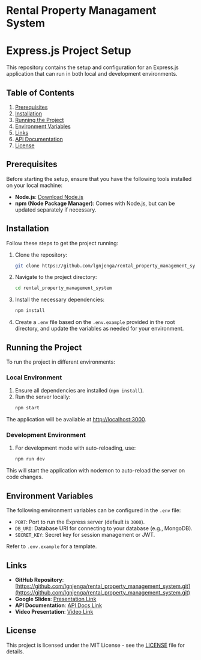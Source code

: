 # Rental Property Managament System

# Express.js Project Setup

This repository contains the setup and configuration for an Express.js application that can run in both local and development environments.

## Table of Contents

1. [Prerequisites](#prerequisites)
2. [Installation](#installation)
3. [Running the Project](#running-the-project)
4. [Environment Variables](#environment-variables)
5. [Links](#links)
6. [API Documentation](#api-documentation)
7. [License](#license)

## Prerequisites

Before starting the setup, ensure that you have the following tools installed on your local machine:

- **Node.js**: [Download Node.js](https://nodejs.org/)
- **npm (Node Package Manager)**: Comes with Node.js, but can be updated separately if necessary.

## Installation

Follow these steps to get the project running:

1. Clone the repository:

   ```bash
   git clone https://github.com/lgnjenga/rental_property_management_system.git
   ```

2. Navigate to the project directory:

   ```bash
   cd rental_property_management_system
   ```

3. Install the necessary dependencies:

   ```bash
   npm install
   ```

4. Create a `.env` file based on the `.env.example` provided in the root directory, and update the variables as needed for your environment.

## Running the Project

To run the project in different environments:

### Local Environment

1. Ensure all dependencies are installed (`npm install`).
2. Run the server locally:
   ```bash
   npm start
   ```

The application will be available at [http://localhost:3000](http://localhost:5000).

### Development Environment

1. For development mode with auto-reloading, use:
   ```bash
   npm run dev
   ```

This will start the application with nodemon to auto-reload the server on code changes.

## Environment Variables

The following environment variables can be configured in the `.env` file:

- `PORT`: Port to run the Express server (default is `3000`).
- `DB_URI`: Database URI for connecting to your database (e.g., MongoDB).
- `SECRET_KEY`: Secret key for session management or JWT.

Refer to `.env.example` for a template.

## Links

- **GitHub Repository**: [https://github.com/lgnjenga/rental_property_management_system.git](https://github.com/lgnjenga/rental_property_management_system.git)
- **Google Slides**: [Presentation Link](https://docs.google.com/presentation/d/1_URVGNHNCIDckFzIS6DVzAGVhsU7BEntVSLvWaH_ZPs/edit?usp=sharing)
- **API Documentation**: [API Docs Link](https://documenter.getpostman.com/view/11639956/2sAYQgg81K)
- **Video Presentation**: [Video Link](https://www.youtube.com/watch?v=rQlyloNuYRw)

## License

This project is licensed under the MIT License - see the [LICENSE](LICENSE) file for details.
